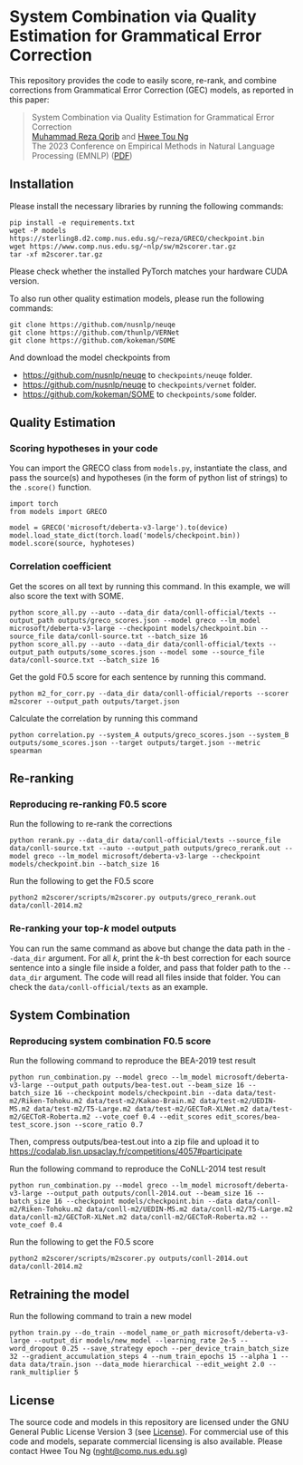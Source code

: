 # System Combination via Quality Estimation for Grammatical Error Correction
This repository provides the code to easily score, re-rank, and combine corrections from Grammatical Error Correction (GEC) models, as reported in this paper:
> System Combination via Quality Estimation for Grammatical Error Correction <br>
> [Muhammad Reza Qorib](https://mrqorib.github.io/) and [Hwee Tou Ng](https://www.comp.nus.edu.sg/~nght/) <br>
> The 2023 Conference on Empirical Methods in Natural Language Processing (EMNLP) ([PDF](https://arxiv.org/abs/2310.14947))

## Installation
Please install the necessary libraries by running the following commands:
```
pip install -e requirements.txt
wget -P models https://sterling8.d2.comp.nus.edu.sg/~reza/GRECO/checkpoint.bin
wget https://www.comp.nus.edu.sg/~nlp/sw/m2scorer.tar.gz
tar -xf m2scorer.tar.gz
```
Please check whether the installed PyTorch matches your hardware CUDA version.

To also run other quality estimation models, please run the following commands:
```
git clone https://github.com/nusnlp/neuqe
git clone https://github.com/thunlp/VERNet
git clone https://github.com/kokeman/SOME
```
And download the model checkpoints from 
- https://github.com/nusnlp/neuqe to `checkpoints/neuqe` folder.
- https://github.com/nusnlp/neuqe to `checkpoints/vernet` folder.
- https://github.com/kokeman/SOME to `checkpoints/some` folder.

## Quality Estimation
### Scoring hypotheses in your code
You can import the GRECO class from `models.py`, instantiate the class, and pass the source(s) and hypotheses (in the form of python list of strings) to the `.score()` function.
```
import torch
from models import GRECO

model = GRECO('microsoft/deberta-v3-large').to(device)
model.load_state_dict(torch.load('models/checkpoint.bin))
model.score(source, hyphoteses)
```

### Correlation coefficient
Get the scores on all text by running this command. In this example, we will also score the text with SOME.
```
python score_all.py --auto --data_dir data/conll-official/texts --output_path outputs/greco_scores.json --model greco --lm_model microsoft/deberta-v3-large --checkpoint models/checkpoint.bin --source_file data/conll-source.txt --batch_size 16
python score_all.py --auto --data_dir data/conll-official/texts --output_path outputs/some_scores.json --model some --source_file data/conll-source.txt --batch_size 16
```
Get the gold F0.5 score for each sentence by running this command.
```
python m2_for_corr.py --data_dir data/conll-official/reports --scorer m2scorer --output_path outputs/target.json
```

Calculate the correlation by running this command
```
python correlation.py --system_A outputs/greco_scores.json --system_B outputs/some_scores.json --target outputs/target.json --metric spearman
```

## Re-ranking
### Reproducing re-ranking F0.5 score
Run the following to re-rank the corrections
```
python rerank.py --data_dir data/conll-official/texts --source_file data/conll-source.txt --auto --output_path outputs/greco_rerank.out --model greco --lm_model microsoft/deberta-v3-large --checkpoint models/checkpoint.bin --batch_size 16
```
Run the following to get the F0.5 score
```
python2 m2scorer/scripts/m2scorer.py outputs/greco_rerank.out data/conll-2014.m2
```

### Re-ranking your top-_k_ model outputs
You can run the same command as above but change the data path in the `--data_dir` argument. For all _k_, print the _k_-th best correction for each source sentence into a single file inside a folder, and pass that folder path to the `--data_dir` argument. The code will read all files inside that folder. You can check the `data/conll-official/texts` as an example.

## System Combination
### Reproducing system combination F0.5 score
Run the following command to reproduce the BEA-2019 test result
```
python run_combination.py --model greco --lm_model microsoft/deberta-v3-large --output_path outputs/bea-test.out --beam_size 16 --batch_size 16 --checkpoint models/checkpoint.bin --data data/test-m2/Riken-Tohoku.m2 data/test-m2/Kakao-Brain.m2 data/test-m2/UEDIN-MS.m2 data/test-m2/T5-Large.m2 data/test-m2/GECToR-XLNet.m2 data/test-m2/GECToR-Roberta.m2 --vote_coef 0.4 --edit_scores edit_scores/bea-test_score.json --score_ratio 0.7
```
Then, compress outputs/bea-test.out into a zip file and upload it to https://codalab.lisn.upsaclay.fr/competitions/4057#participate

Run the following command to reproduce the CoNLL-2014 test result
```
python run_combination.py --model greco --lm_model microsoft/deberta-v3-large --output_path outputs/conll-2014.out --beam_size 16 --batch_size 16 --checkpoint models/checkpoint.bin --data data/conll-m2/Riken-Tohoku.m2 data/conll-m2/UEDIN-MS.m2 data/conll-m2/T5-Large.m2 data/conll-m2/GECToR-XLNet.m2 data/conll-m2/GECToR-Roberta.m2 --vote_coef 0.4
```

Run the following to get the F0.5 score
```
python2 m2scorer/scripts/m2scorer.py outputs/conll-2014.out data/conll-2014.m2
```

## Retraining the model
Run the following command to train a new model
```
python train.py --do_train --model_name_or_path microsoft/deberta-v3-large --output_dir models/new_model --learning_rate 2e-5 --word_dropout 0.25 --save_strategy epoch --per_device_train_batch_size 32 --gradient_accumulation_steps 4 --num_train_epochs 15 --alpha 1 --data data/train.json --data_mode hierarchical --edit_weight 2.0 --rank_multiplier 5
```

## License
The source code and models in this repository are licensed under the GNU General Public License Version 3 (see [License](./LICENSE.txt)). For commercial use of this code and models, separate commercial licensing is also available. Please contact Hwee Tou Ng (nght@comp.nus.edu.sg)